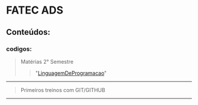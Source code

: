 # FATEC ADS
## Conteúdos:
### codigos:
> Matérias 2° Semestre
>> "[LinguagemDeProgramacao](LinguagemDeProgramacao)"
------
> Primeiros treinos com GIT/GITHUB
------